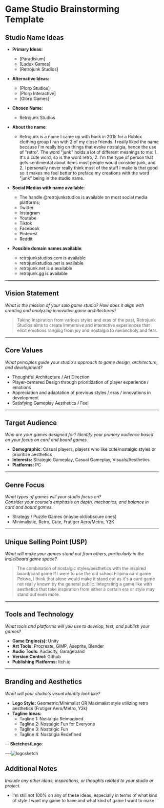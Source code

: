 # Game Studio Brainstorming Template

## Studio Name Ideas
- **Primary Ideas:**
  - [Paradisium]
  - [Ludux Games]
  - [Retrojunk Studios]
- **Alternative Ideas:**
  - [Plorp Studios]
  - [Plorp Interactive]
  - [Glorp Games]

- **Chosen Name**:
  - Retrojunk Studios
  
- **About the name**:
  - Retrojunk is a name I came up with back in 2015 for a Roblox clothing group I ran with 2 of my close friends. I really liked the name because I'm really big on things that evoke nostalgia, hence the use of "retro". The word "junk" holds a lot of different meanings to me: 1. It's a cute word, so is the word retro, 2. I'm the type of person that gets sentimental about items most people would consider junk, and 2. I personally never really think most of the stuff I make is that good so it makes me feel better to preface my creations with the word "junk" being in the studio name.

- **Social Medias with name available**:
  -  The handle @retrojunkstudios is available on most social media platforms;
  -  Twitter
  -  Instagram
  -  Youtube
  -  Tiktok
  -  Facebook
  -  Pinterest
  -  Reddit
  
- **Possible domain names available**:
  -  retrojunkstudios.com is available
  -  retrojunkstudios.net is available
  -  retrojunk.net is a available
  -  retrojunk.gg is available
  
---

## Vision Statement
*What is the mission of your solo game studio? How does it align with creating and analyzing innovative game architectures?*

> Taking inspiration from various styles and eras of the past, Retrojunk Studios aims to create immersive and interactive experiences that elicit emotions ranging from joy and nostalgia to melancholy and fear.

---

## Core Values
*What principles guide your studio's approach to game design, architecture, and development?*

- Thoughtful Architecture / Art Direction
- Player-centered Design through prioritization of player experience / emotions
- Appreciation and adaptation of previous styles / eras / innovations in development
- Satisfying Gameplay Aesthetics / Feel

---

## Target Audience
*Who are your games designed for? Identify your primary audience based on your focus on card and board games.*

- **Demographic:** Casual players, players who like cute/nostalgic styles or prioritize aesthetics
- **Interests:** Strategic Gameplay, Casual Gameplay, Visuals/Aesthetics
- **Platforms:** PC

---

## Genre Focus
*What types of games will your studio focus on?*  
*Consider your course's emphasis on depth, mechanics, and balance in card and board games.*

- Strategy / Puzzle Games (maybe old/obscure ones)
- Minimalistic, Retro, Cute, Frutiger Aero/Metro, Y2K

---

## Unique Selling Point (USP)
*What will make your games stand out from others, particularly in the indie/board game space?*

  > The combination of nostalgic styles/aesthetics with the inspired board/card game
  > If I were to use the old school Filipino card game Pekwa, I think that alone would make it stand out as it's a card game not really known by the general public. Integrating a game like with aesthetics that take inspiration from either a certain era or style may stand out even more.


---

## Tools and Technology
*What tools and platforms will you use to develop, test, and publish your games?*

- **Game Engine(s):** Unity
- **Art Tools:** Procreate, GIMP, Aseprite, Blender
- **Audio Tools:** Audacity, Garageband
- **Version Control:** Github
- **Publishing Platforms:** Itch.io

---

## Branding and Aesthetics
*What will your studio's visual identity look like?*

- **Logo Style:** Geometric/Minimalist OR Maximalist style utilizing retro aesthetics (Frutiger Aero/Metro, Y2k)
- **Tagline Ideas:** 
  - Tagline 1: Nostalgia Reimagined
  - Tagline 2: Nostalgic Fun for Everyone
  - Tagline 3: Nostalgic Fun
  - Tagline 4: Nostalgia Redefined
  
-- **Sketches/Logo**:

---![logosketch](https://github.com/user-attachments/assets/2d5a8381-3c22-4413-97bd-0974d5677984)


## Additional Notes
*Include any other ideas, inspirations, or thoughts related to your studio or project.*
- I'm still not 100% on any of these ideas, especially in terms of what kind of style I want my game to have and what kind of game I want to make

